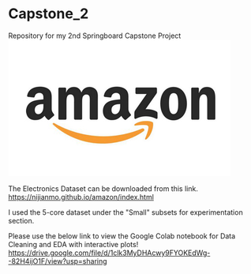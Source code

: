 # Capstone_2
Repository for my 2nd Springboard Capstone Project
![amazon_logo2.jpg](amazon_logo2.jpg)

The Electronics Dataset can be downloaded from this link.
https://nijianmo.github.io/amazon/index.html

I used the 5-core dataset under the "Small" subsets for experimentation section.

Please use the below link to view the Google Colab notebook for Data Cleaning and EDA with interactive plots!
https://drive.google.com/file/d/1clk3MyDHAcwy9FYOKEdWg--82H4ijO1F/view?usp=sharing

